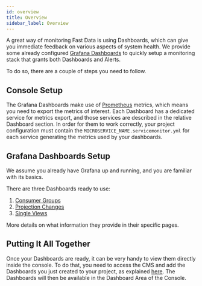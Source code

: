 ```yaml
---
id: overview
title: Overview
sidebar_label: Overview
---
```


A great way of monitoring Fast Data is using Dashboards, which can give you immediate feedback on various aspects of system health. We provide some already configured [Grafana Dashboards](https://grafana.com/grafana/dashboards) to quickly setup a monitoring stack that grants both Dashboards and Alerts.

To  do so, there are a couple of steps you need to follow.

## Console Setup

The Grafana Dashboards make use of [Prometheus](https://prometheus.io/) metrics, which means you need to export the metrics of interest. Each Dashboard has a dedicated service for metrics export, and those services are described in the relative Dashboard section. In order for them to work correctly, your project configuration must contain the `MICROSERVICE_NAME.servicemonitor.yml` for each service generating the metrics used by your dashboards.

## Grafana Dashboards Setup

We assume you already have Grafana up and running, and you are familiar with its basics.

There are three Dashboards ready to use:

1. [Consumer Groups](./dashboards/consumer_groups.md)
2. [Projection Changes](./dashboards/projection_changes.md)
3. [Single Views](./dashboards/single_views.md)

More details on what information they provide in their specific pages.

## Putting It All Together

Once your Dashboards are ready, it can be very handy to view them directly inside the console. To do that, you need to access the CMS and add the Dashboards you just created to your project, as explained [here](../../development_suite/monitoring/dashboard). The Dashboards will then be available in the Dashboard Area of the Console.
